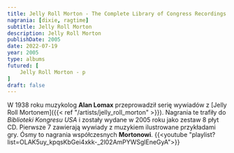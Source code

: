 ```yaml
---
title: Jelly Roll Morton - The Complete Library of Congress Recordings
nagrania: [dixie, ragtime]
subtitle: Jelly Roll Morton
description: Jelly Roll Morton
publishDate: 2005
date: 2022-07-19
year: 2005
type: albums
futured: [
    Jelly Roll Morton - p
]
draft: false
---
```

W 1938 roku muzykolog __Alan Lomax__ przeprowadził serię wywiadów z [Jelly Roll Mortonem]({{< ref "/artists/jelly_roll_morton" >}}).
Nagrania te trafiły do _Biblioteki Kongresu USA_ i zostały wydane w 2005 roku jako zestaw 8 płyt CD. Pierwsze 7 zawierają wywiady
z muzykiem ilustrowane przykładami gry. Ósmy to nagrania współczesnych __Mortonowi__.
{{<youtube "playlist?list=OLAK5uy_kpqsKbGei4xkk-_2l02AmPYWSglEneGyA">}}